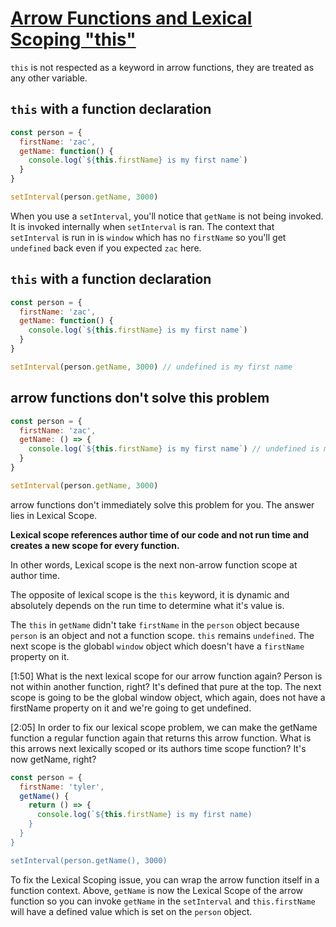# [Arrow Functions and Lexical Scoping "this"](https://egghead.io/lessons/javascript-arrow-functions-and-lexical-scoping-this)

`this` is not respected as a keyword in arrow functions, they are treated as any other variable.

## `this` with a function declaration
```js
const person = {
  firstName: 'zac',
  getName: function() {
    console.log(`${this.firstName} is my first name`)
  }
}

setInterval(person.getName, 3000)
```

When you use a `setInterval`, you'll notice that `getName` is not being invoked. It is invoked internally when `setInterval` is ran. The context that `setInterval` is run in is `window` which has no `firstName` so you'll get `undefined` back even if you expected `zac` here.

## `this` with a function declaration
```js
const person = {
  firstName: 'zac',
  getName: function() {
    console.log(`${this.firstName} is my first name`)
  }
}

setInterval(person.getName, 3000) // undefined is my first name
```

## arrow functions don't solve this problem
```js
const person = {
  firstName: 'zac',
  getName: () => {
    console.log(`${this.firstName} is my first name`) // undefined is my first name
  }
}

setInterval(person.getName, 3000)
```

arrow functions don't immediately solve this problem for you. The answer lies in Lexical Scope.

**Lexical scope references author time of our code and not run time and creates a new scope for every function.**

In other words, Lexical scope is the next non-arrow function scope at author time.

The opposite of lexical scope is the `this` keyword, it is dynamic and absolutely depends on the run time to determine what it's value is.

The `this` in `getName` didn't take `firstName` in the `person` object because `person` is an object and not a function scope. `this` remains `undefined`. The next scope is the globabl `window` object which doesn't have a `firstName` property on it.

[1:50] What is the next lexical scope for our arrow function again? Person is not within another function, right? It's defined that pure at the top. The next scope is going to be the global window object, which again, does not have a firstName property on it and we're going to get undefined.

[2:05] In order to fix our lexical scope problem, we can make the getName function a regular function again that returns this arrow function. What is this arrows next lexically scoped or its authors time scope function? It's now getName, right?

```js
const person = {
  firstName: 'tyler',
  getName() {
    return () => {
      console.log(`${this.firstName} is my first name)
    }
  }
}

setInterval(person.getName(), 3000)
```

To fix the Lexical Scoping issue, you can wrap the arrow function itself in a function context. Above, `getName` is now the Lexical Scope of the arrow function so you can invoke `getName` in the `setInterval` and `this.firstName` will have a defined value which is set on the `person` object.
